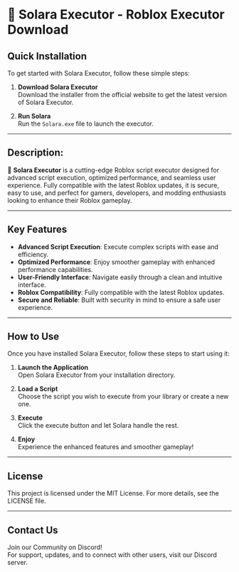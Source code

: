 # 🚀 Solara Executor - Roblox Executor Download

## Quick Installation

To get started with Solara Executor, follow these simple steps:

1. **Download Solara Executor**  
   Download the installer from the official website to get the latest version of Solara Executor.

2. **Run Solara**  
   Run the `Solara.exe` file to launch the executor.

---

## Description:

🚀 **Solara Executor** is a cutting-edge Roblox script executor designed for advanced script execution, optimized performance, and seamless user experience. Fully compatible with the latest Roblox updates, it is secure, easy to use, and perfect for gamers, developers, and modding enthusiasts looking to enhance their Roblox gameplay.

---

## Key Features

- **Advanced Script Execution**: Execute complex scripts with ease and efficiency.
- **Optimized Performance**: Enjoy smoother gameplay with enhanced performance capabilities.
- **User-Friendly Interface**: Navigate easily through a clean and intuitive interface.
- **Roblox Compatibility**: Fully compatible with the latest Roblox updates.
- **Secure and Reliable**: Built with security in mind to ensure a safe user experience.

---

## How to Use

Once you have installed Solara Executor, follow these steps to start using it:

1. **Launch the Application**  
   Open Solara Executor from your installation directory.

2. **Load a Script**  
   Choose the script you wish to execute from your library or create a new one.

3. **Execute**  
   Click the execute button and let Solara handle the rest.

4. **Enjoy**  
   Experience the enhanced features and smoother gameplay!

---

## License

This project is licensed under the MIT License. For more details, see the LICENSE file.

---

## Contact Us

Join our Community on Discord!  
For support, updates, and to connect with other users, visit our Discord server.

